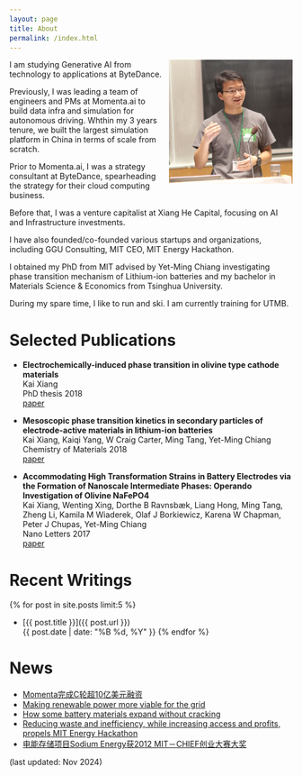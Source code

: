```yaml
---
layout: page
title: About
permalink: /index.html
---
```


<img style="float:right; padding-left:10px" src="images/self.jpeg" width="220" height="220">

I am studying Generative AI from technology to applications at ByteDance. 

Previously, I was leading a team of engineers and PMs at Momenta.ai to build data infra and simulation for autonomous driving. Whthin my 3 years tenure, we built the largest simulation platform in China in terms of scale from scratch.

Prior to Momenta.ai, I was a strategy consultant at ByteDance, spearheading the strategy for their cloud computing business. 

Before that, I was a venture capitalist at Xiang He Capital, focusing on AI and Infrastructure investments.

I have also founded/co-founded various startups and organizations, including GGU Consulting, MIT CEO, MIT Energy Hackathon. 

I obtained my PhD from MIT advised by Yet-Ming Chiang investigating phase transition mechanism of Lithium-ion batteries and my bachelor in Materials Science & Economics from Tsinghua University. 

During my spare time, I like to run and ski. I am currently training for UTMB. 

<!--
In my work, I study agents.

In my life, I read, travel, rap, and play basketball.
-->
<!-- - To anyone: give me [feedback](https://www.admonymous.co/ysymyth) about anything! -->

<!--I dedicate 30 minutes per week to chat with students. Just paper plane me!  -->


<!---
# Recent News
- Sep 2023: Excited to release 🐨[CoALA](https://arxiv.org/abs/2309.02427), a systematic framework for language agents! Summary [here](https://twitter.com/ShunyuYao12/status/1699396834983362690).
- Aug 2023: I gave a [talk](https://www.bilibili.com/video/BV1ju4y1e7Em) in Chinese about ReAct, Reflexion, ToT, WebShop, InterCode, Collie. Slides [here](https://ysymyth.github.io/papers/from_language_models_to_language_agents.pdf).
- Jul 2023: I enjoyed teaching at [Princeton AI4ALL](https://ai4all.princeton.edu)! Coverage [here](https://www.today.com/video/how-the-summer-program-ai4all-is-helping-reshape-the-future-189707845651).
- Jul 2023: I wrote a [blog post](https://princeton-nlp.github.io/language-agent-impact/) with Karthik about opportunities and risks of language agents! Comment [here](https://twitter.com/ShunyuYao12/status/1683827766104408066).
<!---- Apr 2023: I attended LangChain's Agent [webinar](https://www.youtube.com/watch?v=1gRlCjy18m4). Summary [here](https://twitter.com/jh_damm/status/1646233627661828109).   --> 

# Selected Publications

 - **Electrochemically-induced phase transition in olivine type cathode materials** <br>
    Kai Xiang <br>
    PhD thesis 2018 <br>
    [paper](https://dspace.mit.edu/bitstream/handle/1721.1/115608/1036986492-MIT.pdf?sequence=1)  

- **Mesoscopic phase transition kinetics in secondary particles of electrode-active materials in lithium-ion batteries** <br>
  Kai Xiang, Kaiqi Yang, W Craig Carter, Ming Tang, Yet-Ming Chiang <br>
  Chemistry of Materials 2018 <br>
    [paper](https://pubs.acs.org/doi/10.1021/acs.chemmater.7b05407) 

- **Accommodating High Transformation Strains in Battery Electrodes via the Formation of Nanoscale Intermediate Phases: Operando Investigation of Olivine NaFePO4** <br>
  Kai Xiang, Wenting Xing, Dorthe B Ravnsbæk, Liang Hong, Ming Tang, Zheng Li, Kamila M Wiaderek, Olaf J Borkiewicz, Karena W Chapman, Peter J Chupas, Yet-Ming Chiang <br>
  Nano Letters 2017 <br>
    [paper](https://pubs.acs.org/doi/abs/10.1021/acs.nanolett.6b04971) 

<!-- - **Linking Emergent and Natural Languages via Corpus Transfer** <br>
    Shunyu Yao, Mo Yu, Yang Zhang, Karthik Narasimhan, Joshua Tenenbaum, Chuang Gan <br>
    ICLR 2022 (Spotlight) <br>
    [paper](http://arxiv.org/abs/2203.13344) | 
    [code](https://github.com/ysymyth/ec-nl) |
    [tweet](https://twitter.com/ShunyuYao12/status/1518774718639181824)
 -->
<!-- 
- **Multi-Stage Episodic Control for Strategic Exploration in Text Games** <br>
    Jens Tuyls, Shunyu Yao, Sham Kakade, Karthik Narasimhan <br>
    ICLR 2022 (Spotlight) <br>
    [paper](https://arxiv.org/abs/2201.01251) | 
    [code](https://github.com/princeton-nlp/XTX) | 
    [project](https://sites.google.com/princeton.edu/xtx)

 -->
<!--  - **Self-Attention Networks Can Process Bounded Hierarchical Languages** <br>
    Shunyu Yao, Binghui Peng, Christos Papadimitriou, Karthik Narasimhan <br>
    ACL 2021 <br>
    [paper](https://arxiv.org/abs/2105.11115) | 
    [code](https://github.com/princeton-nlp/dyck-transformer) |
    [tweet](https://twitter.com/ShunyuYao12/status/1397047887763099650) | 
    [AI2 NLP Highlights Podcast](https://soundcloud.com/nlp-highlights/129-transformers-and-hierarchical-structure-with-shunyu-yao?utm_source=allenai.org&utm_campaign=wtshare&utm_medium=widget&utm_content=https%253A%252F%252Fsoundcloud.com%252Fnlp-highlights%252F129-transformers-and-hierarchical-structure-with-shunyu-yao) -->
    

<!--  - **Reading and Acting while Blindfolded: The Need for Semantics in Text Game Agents** <br>
    Shunyu Yao, Karthik Narasimhan, Matthew Hausknecht <br>
    NAACL 2021 <br>
    [paper](https://arxiv.org/abs/2103.13552) | 
    [code](https://github.com/princeton-nlp/blindfold-textgame) |
    [project](https://blindfolded.cs.princeton.edu) | 
    [Microsoft Research blogpost](https://www.microsoft.com/en-us/research/blog/building-stronger-semantic-understanding-into-text-game-reinforcement-learning-agents/) -->

<!-- - **Keep CALM and Explore: Language Models for Action Generation in Text-based Games** <br>
    Shunyu Yao, Rohan Rao, Matthew Hausknecht, Karthik Narasimhan <br>
    EMNLP 2020 <br>
    [paper](https://arxiv.org/abs/2010.02903) | 
    [code](https://github.com/princeton-nlp/calm-textgame) | 
    [tweet](https://twitter.com/ShunyuYao12/status/1316083890604388353)  -->

<!-- - **The Fine Structure of Surprise in Intuitive Physics: When, Why, and How Much?** <br>
    Kevin Smith, Lingjie Mei, Shunyu Yao, Jiajun Wu, Elizabeth Spelke, Joshua Tenenbaum, Tomer Ullman <br>
    CogSci 2020 <br>
    [paper](https://ysymyth.github.io/papers/surprise_cogsci.pdf)

- **Modeling Expectation Violation in Intuitive Physics with Coarse Probabilistic Object Representations** <br>
    Kevin Smith\*, Lingjie Mei\*, Shunyu Yao\*, Jiajun Wu, Elizabeth Spelke, Joshua Tenenbaum, Tomer Ullman <br>
    NeurIPS 2019 <br>
    [paper](http://papers.neurips.cc/paper/9100-modeling-expectation-violation-in-intuitive-physics-with-coarse-probabilistic-object-representations.pdf) | 
    [code](https://github.com/JerryLingjieMei/ADEPT-Model-Release) | 
    [data](https://github.com/JerryLingjieMei/ADEPT-Dataset-Release) |
    [project](http://physadept.csail.mit.edu) | 
    [MIT news](http://news.mit.edu/2019/adept-ai-machines-laws-physics-1202)
 -->
<!-- - **3D-aware Scene Manipulation via Inverse Graphics** <br>
    Shunyu Yao\*, Tzu-Ming Harry Hsu\*, Jun-Yan Zhu, Jiajun Wu, Antonio Torralba, William Freeman, Joshua Tenenbaum <br>
    NeurIPS 2018 <br>
    [paper](https://arxiv.org/abs/1808.09351) | 
    [code](https://github.com/ysymyth/3D-SDN) | 
    [project](http://3dsdn.csail.mit.edu) -->

# Recent Writings
{% for post in site.posts limit:5 %}
- [{{ post.title }}]({{ post.url }}) <br>
  {{ post.date | date: "%B %d, %Y" }}
{% endfor %}

# News
- [Momenta完成C轮超10亿美元融资](https://www.42how.com/article/4314)
- [Making renewable power more viable for the grid](https://news.mit.edu/2017/air-breathing-battery-making-renewable-power-more-viable-grid-1011) 
- [How some battery materials expand without cracking](https://news.mit.edu/2017/how-some-battery-materials-expand-without-cracking-0412)
- [Reducing waste and inefficiency, while increasing access and profits, propels MIT Energy Hackathon](https://news.mit.edu/2015/mit-energy-hackathon-1211)
- [电能存储项目Sodium Energy获2012 MIT－CHIEF创业大赛大奖](https://bostonese.com/2012/11/%E7%94%B5%E8%83%BD%E5%AD%98%E5%82%A8%E9%A1%B9%E7%9B%AEsodium-energy%E8%8E%B72012-mit%EF%BC%8Dchief%E5%88%9B%E4%B8%9A%E5%A4%A7%E8%B5%9B%E5%A4%A7%E5%A5%96/)


<!--
# Recent readings
* The Double Helix (James Watson)
* Lectures on General Relativity (David Tong)
* What Babies Know (Elizabeth Spelke)
* The Art of Doing Science and Engineering (Richard Hamming)
-->

<!--   
* Advice for a Young Investigator (Santiago Cajal)
* The Worlds I See (Fei-fei Li)
* Einstein: His Life and Universe (Walter Isaacson)
* Set Theory (John Burgess)
* The Computer and the Brain (John von Neumann)
* Automata Studies (Editted by C.E. Shannon and J. McCarthy)
* Team of Rivals (Doris Goodwin)
* The Linguistics Wars (Randy Harris)
 -->
<!-- * A Simpler Life (The School of Life)
* Elon Musk (Walter Isaacson)
* The Search (John Battelle) -->
<!-- * Leadership: In Turbulent Times (Doris Kearns Goodwin) -->
<!-- * 置身事内 （兰小欢） -->
<!-- * The Linguistics Wars (Randy Allen Harris) -->
<!-- * Antoni Gaudí（dosde）-->
<!-- * 西方语言学史 （姚小平）-->


(last updated: Nov 2024)
